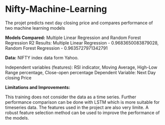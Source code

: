 # Nifty-Machine-Learning
The projet predicts next day closing price and compares performance of two machine learning models

**Models Compared:** Multiple Linear Regression and Random Forest Regression
R2 Results: Multiple Linear Regression - 0.9683650083879028, Random Forest Regression - 0.9635727971342791

**Data:** NIFTY index data form Yahoo.

Independent variables (features): RSI indicator, Moving Average, High-Low Range percentage, Close-open percentage
Dependent Variable: Next Day closing Price 

**Limitations and Improvements:**

This training does not consider the data as a time series. Further performance comparison can be done with LSTM which is more suitable for timeseries data. The features used in the project are also very limite. A robust feature selection method can be used to improve the performance of the models.
